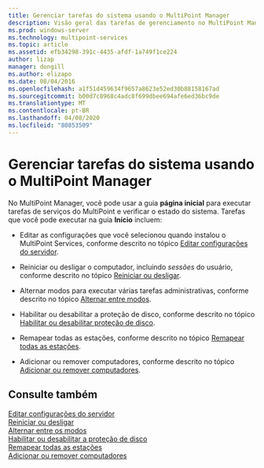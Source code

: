 ```yaml
---
title: Gerenciar tarefas do sistema usando o MultiPoint Manager
description: Visão geral das tarefas de gerenciamento no MultiPoint Manager
ms.prod: windows-server
ms.technology: multipoint-services
ms.topic: article
ms.assetid: efb34298-391c-4435-afdf-1a749f1ce224
author: lizap
manager: dongill
ms.author: elizapo
ms.date: 08/04/2016
ms.openlocfilehash: a1f51d459634f9657a8623e52ed30b88158167ad
ms.sourcegitcommit: b00d7c8968c4adc8f699dbee694afe6ed36bc9de
ms.translationtype: MT
ms.contentlocale: pt-BR
ms.lasthandoff: 04/08/2020
ms.locfileid: "80853509"
---
```

# <a name="manage-system-tasks-using-multipoint-manager"></a>Gerenciar tarefas do sistema usando o MultiPoint Manager
No MultiPoint Manager, você pode usar a guia **página inicial** para executar tarefas de serviços do MultiPoint e verificar o estado do sistema. Tarefas que você pode executar na guia **Início** incluem:  
  
-   Editar as configurações que você selecionou quando instalou o MultiPoint Services, conforme descrito no tópico [Editar configurações do servidor](Edit-Server-Settings.md).  
  
-   Reiniciar ou desligar o computador, incluindo *sessões* do usuário, conforme descrito no tópico [Reiniciar ou desligar](Restart-or-Shut-Down.md).  
  
-   Alternar modos para executar várias tarefas administrativas, conforme descrito no tópico [Alternar entre modos](Switch-Between-Modes.md).  
  
-   Habilitar ou desabilitar a proteção de disco, conforme descrito no tópico [Habilitar ou desabilitar proteção de disco](Enable-or-Disable-Disk-Protection.md).  
  
-   Remapear todas as estações, conforme descrito no tópico [Remapear todas as estações](Remap-All-Stations.md).  
  
-   Adicionar ou remover computadores, conforme descrito no tópico [Adicionar ou remover computadores](Add-or-Remove-Computers.md).  

## <a name="see-also"></a>Consulte também  
[Editar configurações do servidor](Edit-Server-Settings.md)  
[Reiniciar ou desligar](Restart-or-Shut-Down.md)  
[Alternar entre os modos](Switch-Between-Modes.md)  
[Habilitar ou desabilitar a proteção de disco](Enable-or-Disable-Disk-Protection.md)  
[Remapear todas as estações](Remap-All-Stations.md)  
[Adicionar ou remover computadores](Add-or-Remove-Computers.md)